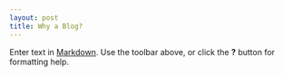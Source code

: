 ```yaml
---
layout: post
title: Why a Blog?
---
```

Enter text in [Markdown](http://daringfireball.net/projects/markdown/). Use the toolbar above, or click the **?** button for formatting help.

